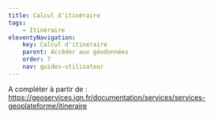 ```yaml
---
title: Calcul d'itinéraire
tags:
    - Itinéraire
eleventyNavigation:
    key: Calcul d'itinéraire
    parent: Accéder aux géodonnées
    order: 7
    nav: guides-utilisateur
---
```


A compléter à partir de : https://geoservices.ign.fr/documentation/services/services-geoplateforme/itineraire
